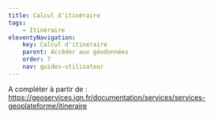 ```yaml
---
title: Calcul d'itinéraire
tags:
    - Itinéraire
eleventyNavigation:
    key: Calcul d'itinéraire
    parent: Accéder aux géodonnées
    order: 7
    nav: guides-utilisateur
---
```


A compléter à partir de : https://geoservices.ign.fr/documentation/services/services-geoplateforme/itineraire
